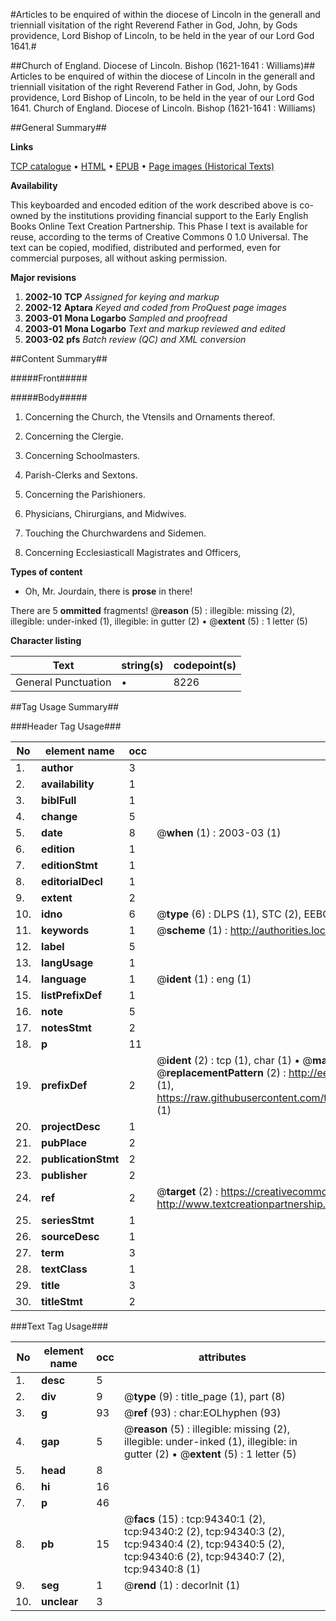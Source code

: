 #Articles to be enquired of within the diocese of Lincoln in the generall and trienniall visitation of the right Reverend Father in God, John, by Gods providence, Lord Bishop of Lincoln, to be held in the year of our Lord God 1641.#

##Church of England. Diocese of Lincoln. Bishop (1621-1641 : Williams)##
Articles to be enquired of within the diocese of Lincoln in the generall and trienniall visitation of the right Reverend Father in God, John, by Gods providence, Lord Bishop of Lincoln, to be held in the year of our Lord God 1641.
Church of England. Diocese of Lincoln. Bishop (1621-1641 : Williams)

##General Summary##

**Links**

[TCP catalogue](http://www.ota.ox.ac.uk/tcp/)  • 
[HTML](http://tei.it.ox.ac.uk/tcp/Texts-HTML/free/A32/A32955.html)  • 
[EPUB](http://tei.it.ox.ac.uk/tcp/Texts-EPUB/free/A32/A32955.epub) • 
[Page images (Historical Texts)](https://data.historicaltexts.jisc.ac.uk/view?pubId=eebo-12832777e&pageId=eebo-12832777e-94340-1)

**Availability**

This keyboarded and encoded edition of the
	       work described above is co-owned by the institutions
	       providing financial support to the Early English Books
	       Online Text Creation Partnership. This Phase I text is
	       available for reuse, according to the terms of Creative
	       Commons 0 1.0 Universal. The text can be copied,
	       modified, distributed and performed, even for
	       commercial purposes, all without asking permission.

**Major revisions**

1. __2002-10__ __TCP__ *Assigned for keying and markup*
1. __2002-12__ __Aptara__ *Keyed and coded from ProQuest page images*
1. __2003-01__ __Mona Logarbo__ *Sampled and proofread*
1. __2003-01__ __Mona Logarbo__ *Text and markup reviewed and edited*
1. __2003-02__ __pfs__ *Batch review (QC) and XML conversion*

##Content Summary##

#####Front#####

#####Body#####

1. Concerning the Church, the Vtensils and
Ornaments thereof.

1. Concerning the Clergie.

1. Concerning Schoolmasters.

1. Parish-Clerks and Sextons.

1. Concerning the Parishioners.

1. Physicians, Chirurgians, and Midwives.

1. Touching the Churchwardens and Sidemen.

1. Concerning Ecclesiasticall Magistrates and Officers,

**Types of content**

  * Oh, Mr. Jourdain, there is **prose** in there!

There are 5 **ommitted** fragments! 
 @__reason__ (5) : illegible: missing (2), illegible: under-inked (1), illegible: in gutter (2)  •  @__extent__ (5) : 1 letter (5)

**Character listing**


|Text|string(s)|codepoint(s)|
|---|---|---|
|General Punctuation|•|8226|

##Tag Usage Summary##

###Header Tag Usage###

|No|element name|occ|attributes|
|---|---|---|---|
|1.|__author__|3||
|2.|__availability__|1||
|3.|__biblFull__|1||
|4.|__change__|5||
|5.|__date__|8| @__when__ (1) : 2003-03 (1)|
|6.|__edition__|1||
|7.|__editionStmt__|1||
|8.|__editorialDecl__|1||
|9.|__extent__|2||
|10.|__idno__|6| @__type__ (6) : DLPS (1), STC (2), EEBO-CITATION (1), OCLC (1), VID (1)|
|11.|__keywords__|1| @__scheme__ (1) : http://authorities.loc.gov/ (1)|
|12.|__label__|5||
|13.|__langUsage__|1||
|14.|__language__|1| @__ident__ (1) : eng (1)|
|15.|__listPrefixDef__|1||
|16.|__note__|5||
|17.|__notesStmt__|2||
|18.|__p__|11||
|19.|__prefixDef__|2| @__ident__ (2) : tcp (1), char (1)  •  @__matchPattern__ (2) : ([0-9\-]+):([0-9IVX]+) (1), (.+) (1)  •  @__replacementPattern__ (2) : http://eebo.chadwyck.com/downloadtiff?vid=$1&page=$2 (1), https://raw.githubusercontent.com/textcreationpartnership/Texts/master/tcpchars.xml#$1 (1)|
|20.|__projectDesc__|1||
|21.|__pubPlace__|2||
|22.|__publicationStmt__|2||
|23.|__publisher__|2||
|24.|__ref__|2| @__target__ (2) : https://creativecommons.org/publicdomain/zero/1.0/ (1), http://www.textcreationpartnership.org/docs/. (1)|
|25.|__seriesStmt__|1||
|26.|__sourceDesc__|1||
|27.|__term__|3||
|28.|__textClass__|1||
|29.|__title__|3||
|30.|__titleStmt__|2||


###Text Tag Usage###

|No|element name|occ|attributes|
|---|---|---|---|
|1.|__desc__|5||
|2.|__div__|9| @__type__ (9) : title_page (1), part (8)|
|3.|__g__|93| @__ref__ (93) : char:EOLhyphen (93)|
|4.|__gap__|5| @__reason__ (5) : illegible: missing (2), illegible: under-inked (1), illegible: in gutter (2)  •  @__extent__ (5) : 1 letter (5)|
|5.|__head__|8||
|6.|__hi__|16||
|7.|__p__|46||
|8.|__pb__|15| @__facs__ (15) : tcp:94340:1 (2), tcp:94340:2 (2), tcp:94340:3 (2), tcp:94340:4 (2), tcp:94340:5 (2), tcp:94340:6 (2), tcp:94340:7 (2), tcp:94340:8 (1)|
|9.|__seg__|1| @__rend__ (1) : decorInit (1)|
|10.|__unclear__|3||
